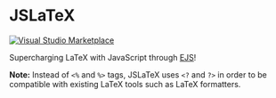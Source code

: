 # JSLaTeX

[![Visual&nbsp;Studio Marketplace](https://img.shields.io/visual-studio-marketplace/v/leonzalion.jslatex.svg?label=Visual%20Studio%20Marketplace)](https://marketplace.visualstudio.com/items?itemName=leonzalion.jslatex)

Supercharging LaTeX with JavaScript through [EJS](https://ejs.co)!

**Note:** Instead of `<%` and `%>` tags, JSLaTeX uses `<?` and `?>` in order to be compatible with existing LaTeX tools such as LaTeX formatters.

